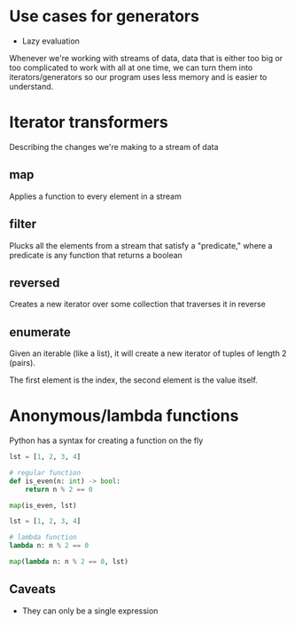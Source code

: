 # Use cases for generators

* Lazy evaluation

Whenever we're working with streams of data, data that is either too big or too complicated to work with all at one time,
we can turn them into iterators/generators so our program uses less memory and is easier to understand.


# Iterator transformers

Describing the changes we're making to a stream of data

## map

Applies a function to every element in a stream

## filter

Plucks all the elements from a stream
that satisfy a "predicate,"
where a predicate is any function that returns a boolean

## reversed

Creates a new iterator
over some collection
that traverses it in reverse


## enumerate

Given an iterable (like a list),
it will create a new iterator
of tuples of length 2 (pairs).

The first element is the index,
the second element is the value itself.


# Anonymous/lambda functions

Python has a syntax for creating a function on the fly

```python
lst = [1, 2, 3, 4]

# regular function
def is_even(n: int) -> bool:
    return n % 2 == 0

map(is_even, lst)
```

```python
lst = [1, 2, 3, 4]

# lambda function
lambda n: n % 2 == 0

map(lambda n: n % 2 == 0, lst)
```


## Caveats

* They can only be a single expression
